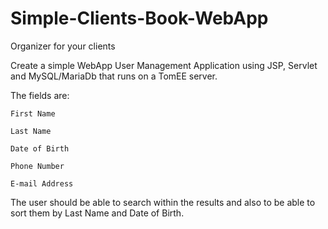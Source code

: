 # Simple-Clients-Book-WebApp
Organizer for your clients

Create a simple WebApp User Management Application using JSP, Servlet
 and MySQL/MariaDb that runs on a TomEE server.

The fields are:

    First Name

    Last Name

    Date of Birth

    Phone Number

    E-mail Address

The user should be able to search within the results and also to be able to sort them by
Last Name and Date of Birth.

